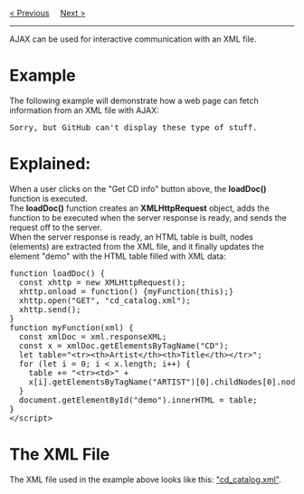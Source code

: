 <a href="/JS/AJAX/Response.md">&lt; Previous</a>
&nbsp;&nbsp;&nbsp;
<a href="/JS/AJAX/PHP.md">Next &gt;</a>
<hr>
AJAX can be used for interactive communication with an XML file.
<h1>Example</h1>
The following example will demonstrate how a web page can fetch information from an XML file with AJAX:
<pre>Sorry, but GitHub can't display these type of stuff.</pre>
<h1>Explained:</h1>
When a user clicks on the "Get CD info" button above, the <b>loadDoc()</b> function is executed.
<br>
The <b>loadDoc()</b> function creates an <b>XMLHttpRequest</b> object, adds the function to be executed when the server response is ready, and sends the request off to the server.
<br>
When the server response is ready, an HTML table is built, nodes (elements) are extracted from the XML file, and it finally updates the element "demo" with the HTML table filled with XML data:
<pre>
function loadDoc() {
  const xhttp = new XMLHttpRequest();
  xhttp.onload = function() {myFunction(this);}
  xhttp.open("GET", "cd_catalog.xml");
  xhttp.send();
}
function myFunction(xml) {
  const xmlDoc = xml.responseXML;
  const x = xmlDoc.getElementsByTagName("CD");
  let table="&lt;tr&gt;&lt;th&gt;Artist&lt;/th&gt;&lt;th&gt;Title&lt;/th&gt;&lt;/tr&gt;";
  for (let i = 0; i &lt; x.length; i++) {
    table += "&lt;tr&gt;&lt;td&gt;" +
    x[i].getElementsByTagName("ARTIST")[0].childNodes[0].nodeValue + "&lt;/td&gt;&lt;td&gt;" + x[i].getElementsByTagName("TITLE")[0].childNodes[0].nodeValue + "&lt;/td&gt;&lt;/tr&gt;";
  }
  document.getElementById("demo").innerHTML = table;
}
&lt;/script&gt;
</pre>
<h1>The XML File</h1>
The XML file used in the example above looks like this: <a href="https://codepen.io/BGP100/pen/GRyePxw">"cd_catalog.xml"</a>.
